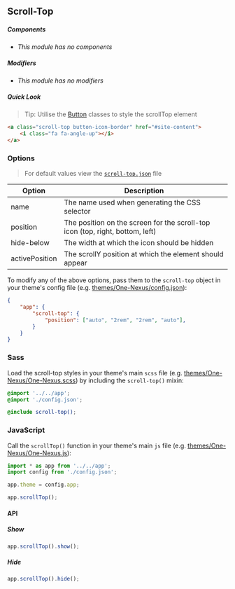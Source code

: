 ## Scroll-Top

##### Components

* _This module has no components_

##### Modifiers

* _This module has no modifiers_

##### Quick Look

> Tip: Utilise the [Button](#TODO) classes to style the scrollTop element

```html
<a class="scroll-top button-icon-border" href="#site-content">
    <i class="fa fa-angle-up"></i>
</a>
```

### Options

> For default values view the [`scroll-top.json`](scroll-top.json) file

<table class="table">
    <thead>
        <tr>
            <th>Option</th>
            <th>Description</th>
        </tr>
    </thead>
    <tbody>
        <tr>
            <td>name</td>
            <td>The name used when generating the CSS selector</td>
        </tr>
        <tr>
            <td>position</td>
            <td>The position on the screen for the scroll-top icon (top, right, bottom, left)</td>
        </tr>
        <tr>
            <td>hide-below</td>
            <td>The width at which the icon should be hidden</td>
        </tr>
        <tr>
            <td>activePosition</td>
            <td>The scrollY position at which the element should appear</td>
        </tr>
    </tbody>
</table>

To modify any of the above options, pass them to the `scroll-top` object in your theme's config file (e.g. [themes/One-Nexus/config.json](../../../themes/One-Nexus/config.json)):

```json
{
    "app": {
        "scroll-top": {
            "position": ["auto", "2rem", "2rem", "auto"],
        }
    }
}
```

### Sass

Load the scroll-top styles in your theme's main `scss` file (e.g. [themes/One-Nexus/One-Nexus.scss](../../../themes/One-Nexus/One-Nexus.scss)) by including the `scroll-top()` mixin:

```scss
@import '../../app';
@import './config.json';

@include scroll-top();
```

### JavaScript

Call the `scrollTop()` function in your theme's main `js` file (e.g. [themes/One-Nexus/One-Nexus.js](../../../themes/One-Nexus/One-Nexus.js)):

```js
import * as app from '../../app';
import config from './config.json';

app.theme = config.app;

app.scrollTop();
```

#### API

##### Show

```js
app.scrollTop().show();
```

##### Hide

```js
app.scrollTop().hide();
```
